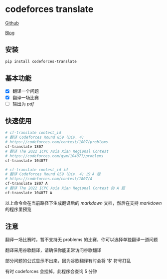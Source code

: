 # codeforces translate

[Github](https://github.com/therehello/codeforces-translate)

[Blog](https://therehello.top/codeforces-translate)

## 安装

```bash
pip install codeforces-translate
```

## 基本功能

- [x] 翻译一个问题
- [x] 翻译一场比赛
- [ ] 输出为 $pdf$

## 快速使用

```bash
# cf-translate contest_id
# 翻译 Codeforces Round 859 (Div. 4)
# https://codeforces.com/contest/1807/problems
cf-translate 1807
# 翻译 The 2022 ICPC Asia Xian Regional Contest
# https://codeforces.com/gym/104077/problems
cf-translate 104077

# cf-translate contest_id id
# 翻译 Codeforces Round 859 (Div. 4) 的 A 题
# https://codeforces.com/contest/1807/A
cf-translate 1807 A
# 翻译 The 2022 ICPC Asia Xian Regional Contest 的 A 题
cf-translate 104077 A
```

以上命令会在当前路径下生成翻译后的 $markdown$ 文档，然后在支持 $markdown$ 的程序里预览

## 注意

翻译一场比赛时，暂不支持无 problems 的比赛，你可以选择单独翻译一道问题

翻译采用谷歌翻译，请确保你能正常访问谷歌翻译

部分问题的公式显示不出来，因为谷歌翻译有时会将 '$' 符号打乱

有时 codeforces 会挂掉，此程序会查询 5 分钟
